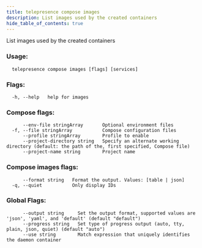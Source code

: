 ```yaml
---
title: telepresence compose images
description: List images used by the created containers
hide_table_of_contents: true
---
```


List images used by the created containers

### Usage:
```
  telepresence compose images [flags] [services]
```

### Flags:
```
  -h, --help   help for images
```

### Compose flags:
```
      --env-file stringArray       Optional environment files
  -f, --file stringArray           Compose configuration files
      --profile stringArray        Profile to enable
      --project-directory string   Specify an alternate working directory (default: the path of the, first specified, Compose file)
      --project-name string        Project name
```

### Compose images flags:
```
      --format string   Format the output. Values: [table | json]
  -q, --quiet           Only display IDs
```

### Global Flags:
```
      --output string     Set the output format, supported values are 'json', 'yaml', and 'default' (default "default")
      --progress string   Set type of progress output (auto, tty, plain, json, quiet) (default "auto")
      --use string        Match expression that uniquely identifies the daemon container
```
